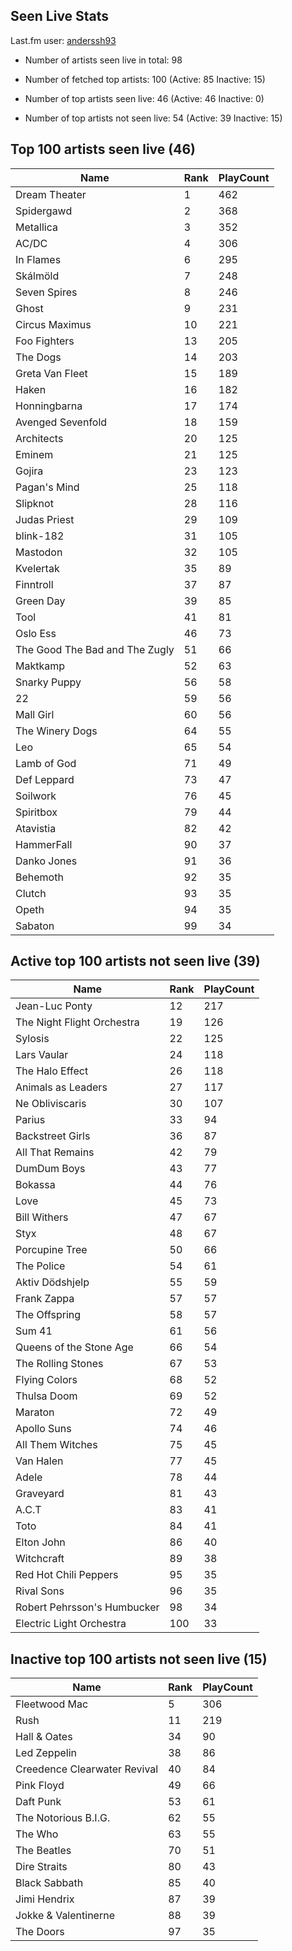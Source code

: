 ## Seen Live Stats

Last.fm user: [anderssh93](https://www.last.fm/user/anderssh93)

- Number of artists seen live in total: 98

- Number of fetched top artists: 100 (Active: 85 Inactive: 15)

- Number of top artists seen live: 46 (Active: 46 Inactive: 0)

- Number of top artists not seen live: 54 (Active: 39 Inactive: 15)

## Top 100 artists seen live (46)

Name                           | Rank | PlayCount
------------------------------ | ---- | ---------
Dream Theater                  | 1    | 462      
Spidergawd                     | 2    | 368      
Metallica                      | 3    | 352      
AC/DC                          | 4    | 306      
In Flames                      | 6    | 295      
Skálmöld                       | 7    | 248      
Seven Spires                   | 8    | 246      
Ghost                          | 9    | 231      
Circus Maximus                 | 10   | 221      
Foo Fighters                   | 13   | 205      
The Dogs                       | 14   | 203      
Greta Van Fleet                | 15   | 189      
Haken                          | 16   | 182      
Honningbarna                   | 17   | 174      
Avenged Sevenfold              | 18   | 159      
Architects                     | 20   | 125      
Eminem                         | 21   | 125      
Gojira                         | 23   | 123      
Pagan's Mind                   | 25   | 118      
Slipknot                       | 28   | 116      
Judas Priest                   | 29   | 109      
blink-182                      | 31   | 105      
Mastodon                       | 32   | 105      
Kvelertak                      | 35   | 89       
Finntroll                      | 37   | 87       
Green Day                      | 39   | 85       
Tool                           | 41   | 81       
Oslo Ess                       | 46   | 73       
The Good The Bad and The Zugly | 51   | 66       
Maktkamp                       | 52   | 63       
Snarky Puppy                   | 56   | 58       
22                             | 59   | 56       
Mall Girl                      | 60   | 56       
The Winery Dogs                | 64   | 55       
Leo                            | 65   | 54       
Lamb of God                    | 71   | 49       
Def Leppard                    | 73   | 47       
Soilwork                       | 76   | 45       
Spiritbox                      | 79   | 44       
Atavistia                      | 82   | 42       
HammerFall                     | 90   | 37       
Danko Jones                    | 91   | 36       
Behemoth                       | 92   | 35       
Clutch                         | 93   | 35       
Opeth                          | 94   | 35       
Sabaton                        | 99   | 34       

## Active top 100 artists not seen live (39)

Name                        | Rank | PlayCount
--------------------------- | ---- | ---------
Jean-Luc Ponty              | 12   | 217      
The Night Flight Orchestra  | 19   | 126      
Sylosis                     | 22   | 125      
Lars Vaular                 | 24   | 118      
The Halo Effect             | 26   | 118      
Animals as Leaders          | 27   | 117      
Ne Obliviscaris             | 30   | 107      
Parius                      | 33   | 94       
Backstreet Girls            | 36   | 87       
All That Remains            | 42   | 79       
DumDum Boys                 | 43   | 77       
Bokassa                     | 44   | 76       
Love                        | 45   | 73       
Bill Withers                | 47   | 67       
Styx                        | 48   | 67       
Porcupine Tree              | 50   | 66       
The Police                  | 54   | 61       
Aktiv Dödshjelp             | 55   | 59       
Frank Zappa                 | 57   | 57       
The Offspring               | 58   | 57       
Sum 41                      | 61   | 56       
Queens of the Stone Age     | 66   | 54       
The Rolling Stones          | 67   | 53       
Flying Colors               | 68   | 52       
Thulsa Doom                 | 69   | 52       
Maraton                     | 72   | 49       
Apollo Suns                 | 74   | 46       
All Them Witches            | 75   | 45       
Van Halen                   | 77   | 45       
Adele                       | 78   | 44       
Graveyard                   | 81   | 43       
A.C.T                       | 83   | 41       
Toto                        | 84   | 41       
Elton John                  | 86   | 40       
Witchcraft                  | 89   | 38       
Red Hot Chili Peppers       | 95   | 35       
Rival Sons                  | 96   | 35       
Robert Pehrsson's Humbucker | 98   | 34       
Electric Light Orchestra    | 100  | 33       

## Inactive top 100 artists not seen live (15)

Name                         | Rank | PlayCount
---------------------------- | ---- | ---------
Fleetwood Mac                | 5    | 306      
Rush                         | 11   | 219      
Hall & Oates                 | 34   | 90       
Led Zeppelin                 | 38   | 86       
Creedence Clearwater Revival | 40   | 84       
Pink Floyd                   | 49   | 66       
Daft Punk                    | 53   | 61       
The Notorious B.I.G.         | 62   | 55       
The Who                      | 63   | 55       
The Beatles                  | 70   | 51       
Dire Straits                 | 80   | 43       
Black Sabbath                | 85   | 40       
Jimi Hendrix                 | 87   | 39       
Jokke & Valentinerne         | 88   | 39       
The Doors                    | 97   | 35       
